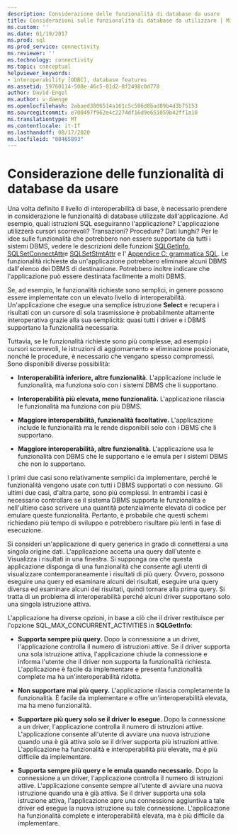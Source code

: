 ```yaml
---
description: Considerazione delle funzionalità di database da usare
title: Considerazioni sulle funzionalità di database da utilizzare | Microsoft Docs
ms.custom: ''
ms.date: 01/19/2017
ms.prod: sql
ms.prod_service: connectivity
ms.reviewer: ''
ms.technology: connectivity
ms.topic: conceptual
helpviewer_keywords:
- interoperability [ODBC], database features
ms.assetid: 59760114-508e-46c5-81d2-8f2498c0d778
author: David-Engel
ms.author: v-daenge
ms.openlocfilehash: 2abaed3806514a161c5c506d8bad89b4d3b75153
ms.sourcegitcommit: e700497f962e4c2274df16d9e651059b42ff1a10
ms.translationtype: MT
ms.contentlocale: it-IT
ms.lasthandoff: 08/17/2020
ms.locfileid: "88465893"
---
```

# <a name="considering-database-features-to-use"></a>Considerazione delle funzionalità di database da usare
Una volta definito il livello di interoperabilità di base, è necessario prendere in considerazione le funzionalità di database utilizzate dall'applicazione. Ad esempio, quali istruzioni SQL eseguiranno l'applicazione? L'applicazione utilizzerà cursori scorrevoli? Transazioni? Procedure? Dati lunghi? Per le idee sulle funzionalità che potrebbero non essere supportate da tutti i sistemi DBMS, vedere le descrizioni delle funzioni [SQLGetInfo](../../../odbc/reference/syntax/sqlgetinfo-function.md), [SQLSetConnectAttr](../../../odbc/reference/syntax/sqlsetconnectattr-function.md)e [SQLSetStmtAttr](../../../odbc/reference/syntax/sqlsetstmtattr-function.md) e l' [Appendice C: grammatica SQL](../../../odbc/reference/appendixes/appendix-c-sql-grammar.md). Le funzionalità richieste da un'applicazione potrebbero eliminare alcuni DBMS dall'elenco dei DBMS di destinazione. Potrebbero inoltre indicare che l'applicazione può essere destinata facilmente a molti DBMS.  
  
 Se, ad esempio, le funzionalità richieste sono semplici, in genere possono essere implementate con un elevato livello di interoperabilità. Un'applicazione che esegue una semplice istruzione **Select** e recupera i risultati con un cursore di sola trasmissione è probabilmente altamente interoperativa grazie alla sua semplicità: quasi tutti i driver e i DBMS supportano la funzionalità necessaria.  
  
 Tuttavia, se le funzionalità richieste sono più complesse, ad esempio i cursori scorrevoli, le istruzioni di aggiornamento e eliminazione posizionate, nonché le procedure, è necessario che vengano spesso compromessi. Sono disponibili diverse possibilità:  
  
-   **Interoperabilità inferiore, altre funzionalità.** L'applicazione include le funzionalità, ma funziona solo con i sistemi DBMS che li supportano.  
  
-   **Interoperabilità più elevata, meno funzionalità.** L'applicazione rilascia le funzionalità ma funziona con più DBMS.  
  
-   **Maggiore interoperabilità, funzionalità facoltative.** L'applicazione include le funzionalità ma le rende disponibili solo con i DBMS che li supportano.  
  
-   **Maggiore interoperabilità, altre funzionalità.** L'applicazione usa le funzionalità con DBMS che le supportano e le emula per i sistemi DBMS che non lo supportano.  
  
 I primi due casi sono relativamente semplici da implementare, perché le funzionalità vengono usate con tutti i DBMS supportati o con nessuno. Gli ultimi due casi, d'altra parte, sono più complessi. In entrambi i casi è necessario controllare se il sistema DBMS supporta le funzionalità e nell'ultimo caso scrivere una quantità potenzialmente elevata di codice per emulare queste funzionalità. Pertanto, è probabile che questi schemi richiedano più tempo di sviluppo e potrebbero risultare più lenti in fase di esecuzione.  
  
 Si consideri un'applicazione di query generica in grado di connettersi a una singola origine dati. L'applicazione accetta una query dall'utente e Visualizza i risultati in una finestra. Si supponga ora che questa applicazione disponga di una funzionalità che consente agli utenti di visualizzare contemporaneamente i risultati di più query. Ovvero, possono eseguire una query ed esaminare alcuni dei risultati, eseguire una query diversa ed esaminare alcuni dei risultati, quindi tornare alla prima query. Si tratta di un problema di interoperabilità perché alcuni driver supportano solo una singola istruzione attiva.  
  
 L'applicazione ha diverse opzioni, in base a ciò che il driver restituisce per l'opzione SQL_MAX_CONCURRENT_ACTIVITIES in **SQLGetInfo**:  
  
-   **Supporta sempre più query.** Dopo la connessione a un driver, l'applicazione controlla il numero di istruzioni attive. Se il driver supporta una sola istruzione attiva, l'applicazione chiude la connessione e informa l'utente che il driver non supporta la funzionalità richiesta. L'applicazione è facile da implementare e presenta funzionalità complete ma ha un'interoperabilità ridotta.  
  
-   **Non supportare mai più query.** L'applicazione rilascia completamente la funzionalità. È facile da implementare e offre un'interoperabilità elevata, ma ha meno funzionalità.  
  
-   **Supportare più query solo se il driver lo esegue.** Dopo la connessione a un driver, l'applicazione controlla il numero di istruzioni attive. L'applicazione consente all'utente di avviare una nuova istruzione quando una è già attiva solo se il driver supporta più istruzioni attive. L'applicazione ha funzionalità e interoperabilità più elevate, ma è più difficile da implementare.  
  
-   **Supporta sempre più query e le emula quando necessario.** Dopo la connessione a un driver, l'applicazione controlla il numero di istruzioni attive. L'applicazione consente sempre all'utente di avviare una nuova istruzione quando una è già attiva. Se il driver supporta una sola istruzione attiva, l'applicazione apre una connessione aggiuntiva a tale driver ed esegue la nuova istruzione su tale connessione. L'applicazione ha funzionalità complete e interoperabilità elevata, ma è più difficile da implementare.

